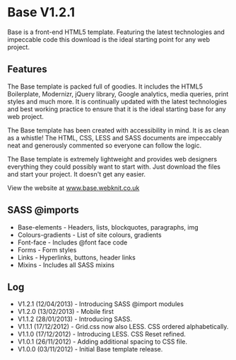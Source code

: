 Base V1.2.1
===========

Base is a front-end HTML5 template. Featuring the latest technologies and impeccable code this download is the ideal starting point for any web project. 

Features
--------

The Base template is packed full of goodies. It includes the HTML5 Boilerplate, Modernizr, jQuery library, Google analytics, media queries, print styles and much more. It is continually updated with the latest technologies and best working practice to ensure that it is the ideal starting base for any web project.

The Base template has been created with accessibility in mind. It is as clean as a whistle! The HTML, CSS, LESS and SASS documents are impeccably neat and generously commented so everyone can follow the logic.

The Base template is extremely lightweight and provides web designers everything they could possibly want to start with. Just download the files and start your project. It doesn't get any easier.

View the website at www.base.webknit.co.uk

SASS @imports
-------------

- Base-elements - Headers, lists, blockquotes, paragraphs, img
- Colours-gradients - List of site colours, gradients
- Font-face - Includes @font face code
- Forms - Form styles
- Links - Hyperlinks, buttons, header links
- Mixins - Includes all SASS mixins

Log
---

- V1.2.1 (12/04/2013) - Introducing SASS @import modules
- V1.2.0 (13/02/2013) - Mobile first
- V1.1.2 (28/01/2013) - Introducing SASS.
- V1.1.1 (17/12/2012) - Grid.css now also LESS. CSS ordered alphabetically.
- V1.1.0 (17/12/2012) - Introducing LESS. CSS Reset refined.
- V1.0.1 (26/11/2012) - Adding additional spacing to CSS file.
- V1.0.0 (03/11/2012) - Initial Base template release.





